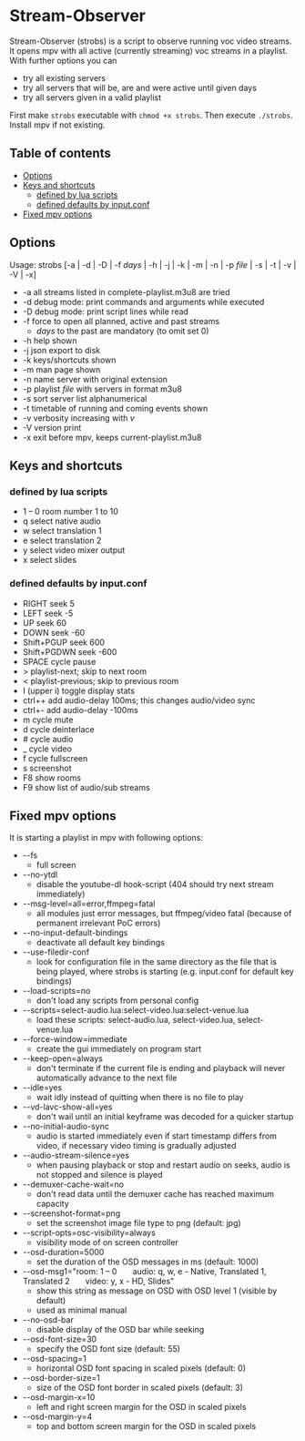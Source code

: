 # Stream-Observer

Stream-Observer (strobs) is a script to observe running voc video streams.  
It opens mpv with all active (currently streaming) voc streams in a playlist.  
With further options you can
* try all existing servers
* try all servers that will be, are and were active until given days
* try all servers given in a valid playlist

First make `strobs` executable with `chmod +x strobs`. Then execute `./strobs`.
Install mpv if not existing.

## Table of contents
* [Options](#options)
* [Keys and shortcuts](#keys-and-shortcuts)
  * [defined by lua scripts](#defined-by-lua-scripts)
  * [defined defaults by input.conf](#defined-defaults-by-inputconf)
* [Fixed mpv options](#fixed-mpv-options)

## Options
Usage: strobs [-a | -d | -D | -f _days_ | -h | -j | -k | -m | -n | -p _file_ | -s | -t | -v | -V | -x]
* -a all streams listed in complete-playlist.m3u8 are tried
* -d debug mode: print commands and arguments while executed
* -D debug mode: print script lines while read
* -f force to open all planned, active and past streams
    * _days_ to the past are mandatory (to omit set 0)
* -h help shown
* -j json export to disk
* -k keys/shortcuts shown
* -m man page shown
* -n name server with original extension
* -p playlist _file_ with servers in format m3u8
* -s sort server list alphanumerical
* -t timetable of running and coming events shown
* -v verbosity increasing with _v_
* -V version print
* -x exit before mpv, keeps current-playlist.m3u8

## Keys and shortcuts
### defined by lua scripts
* 1 – 0 room number 1 to 10
* q select native audio
* w select translation 1
* e select translation 2
* y select video mixer output
* x select slides

### defined defaults by input.conf
* RIGHT seek  5
* LEFT  seek -5
* UP    seek  60
* DOWN  seek -60
* Shift+PGUP seek 600
* Shift+PGDWN seek -600
* SPACE cycle pause
* \> playlist-next; skip to next room
* < playlist-previous; skip to previous room
* I (upper i) toggle display stats
* ctrl++ add audio-delay 100ms; this changes audio/video sync
* ctrl+- add audio-delay -100ms
* m cycle mute
* d cycle deinterlace
* \# cycle audio
* _ cycle video
* f cycle fullscreen
* s screenshot
* F8 show rooms
* F9 show list of audio/sub streams

## Fixed mpv options
It is starting a playlist in mpv with following options:
* --fs
  * full screen
* --no-ytdl
  * disable the youtube-dl hook-script (404 should try next stream immediately)
* --msg-level=all=error,ffmpeg=fatal
  * all modules just error messages, but ffmpeg/video fatal (because of permanent irrelevant PoC errors)
* --no-input-default-bindings
  * deactivate all default key bindings
* --use-filedir-conf
  * look for configuration file in the same directory as the file that is being played, where strobs is starting (e.g. input.conf for default key bindings)
* --load-scripts=no
  * don't load any scripts from personal config
* --scripts=select-audio.lua:select-video.lua:select-venue.lua
  * load these scripts: select-audio.lua, select-video.lua, select-venue.lua
* --force-window=immediate
  * create the gui immediately on program start
* --keep-open=always
  * don't terminate if the current file is ending and playback will never automatically advance to the next file
* --idle=yes
  * wait idly instead of quitting when there is no file to play
* --vd-lavc-show-all=yes
  * don't wail until an initial keyframe was decoded for a quicker startup
* --no-initial-audio-sync
  * audio is started immediately even if start timestamp differs from video, if necessary video timing is gradually adjusted
* --audio-stream-silence=yes
  * when pausing playback or stop and restart audio on seeks, audio is not stopped and silence is played
* --demuxer-cache-wait=no
  * don't read data until the demuxer cache has reached maximum capacity
* --screenshot-format=png
  * set the screenshot image file type to png (default: jpg)
* --script-opts=osc-visibility=always
  * visibility mode of on screen controller
* --osd-duration=5000
  * set the duration of the OSD messages in ms (default: 1000)
*   --osd-msg1="room: 1 – 0       audio: q, w, e - Native, Translated 1, Translated 2       video: y, x - HD, Slides"
    * show this string as message on OSD with OSD level 1 (visible by default)
    * used as minimal manual
* --no-osd-bar
  * disable display of the OSD bar while seeking
* --osd-font-size=30
  * specify the OSD font size (default: 55)
* --osd-spacing=1
  * horizontal OSD font spacing in scaled pixels (default: 0)
* --osd-border-size=1
  * size of the OSD font border in scaled pixels (default: 3)
* --osd-margin-x=10
  * left and right screen margin for the OSD in scaled pixels
* --osd-margin-y=4
  * top and bottom screen margin for the OSD in scaled pixels
